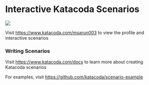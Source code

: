 # Interactive Katacoda Scenarios

[![](http://shields.katacoda.com/katacoda/msarun003/count.svg)](https://www.katacoda.com/msarun003 "Get your profile on Katacoda.com")

Visit https://www.katacoda.com/msarun003 to view the profile and interactive scenarios

### Writing Scenarios
Visit https://www.katacoda.com/docs to learn more about creating Katacoda scenarios

For examples, visit https://github.com/katacoda/scenario-example
